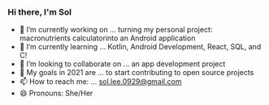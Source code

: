 ### Hi there, I'm Sol

- 🔭 I’m currently working on ... turning my personal project: macronutrients calculatorinto an Android application
- 🌱 I’m currently learning ... Kotlin, Android Development, React, SQL, and C!
- 👯 I’m looking to collaborate on ... an app development project
- 📅 My goals in 2021 are ... to start contributing to open source projects
- 📫 How to reach me: ... sol.lee.0929@gmail.com 
- 😄 Pronouns: She/Her

